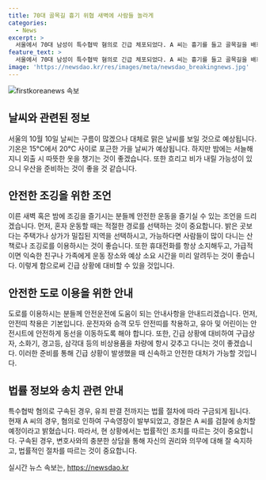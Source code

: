 ```yaml
---
title: 70대 골목길 흉기 위협 새벽에 사람들 놀라게
categories:
  - News
excerpt: >
  서울에서 70대 남성이 특수협박 혐의로 긴급 체포되었다. A 씨는 흉기를 들고 골목길을 배회하며 불특정 다수 행인을 위협했으나 경찰의 신고로 검거됐다. 피해자는 없었고 A 씨는 화가 나서 그랬다고 진술했다. 법원은 구속영장을 발부하고 A 씨는 이번 주에 검찰에 송치될 예정이다.
feature_text: >
  서울에서 70대 남성이 특수협박 혐의로 긴급 체포되었다. A 씨는 흉기를 들고 골목길을 배회하며 불특정 다수 행인을 위협했으나 경찰의 신고로 검거됐다. 피해자는 없었고 A 씨는 화가 나서 그랬다고 진술했다. 법원은 구속영장을 발부하고 A 씨는 이번 주에 검찰에 송치될 예정이다.
image: 'https://newsdao.kr/res/images/meta/newsdao_breakingnews.jpg'
---
```


<p><img src="https://newsdao.kr/res/images/meta/newsdao_breakingnews.jpg" alt="firstkoreanews 속보" /></p>

<h2 data-ke-size="size26">날씨와 관련된 정보</h2>

<p data-ke-size="size16">서울의 10월 10일 날씨는 구름이 많겠으나 대체로 맑은 날씨를 보일 것으로 예상됩니다. 기온은 15°C에서 20°C 사이로 포근한 가을 날씨가 예상됩니다. 하지만 밤에는 서늘해지니 외출 시 따뜻한 옷을 챙기는 것이 좋겠습니다. 또한 흐리고 비가 내릴 가능성이 있으니 우산을 준비하는 것이 좋을 것 같습니다.</p>

<h2 data-ke-size="size26">안전한 조깅을 위한 조언</h2>

<p data-ke-size="size16">이른 새벽 혹은 밤에 조깅을 즐기시는 분들께 안전한 운동을 즐기실 수 있는 조언을 드리겠습니다. 먼저, 혼자 운동할 때는 적절한 경로를 선택하는 것이 중요합니다. 밝은 곳보다는 주택가나 상가가 밀집된 지역을 선택하시고, 가능하다면 사람들이 많이 다니는 산책로나 조깅로를 이용하시는 것이 좋습니다. 또한 휴대전화를 항상 소지해두고, 가급적이면 익숙한 친구나 가족에게 운동 장소와 예상 소요 시간을 미리 알려두는 것이 좋습니다. 이렇게 함으로써 긴급 상황에 대비할 수 있을 것입니다.</p>

<h2 data-ke-size="size26">안전한 도로 이용을 위한 안내</h2>

<p data-ke-size="size16">도로를 이용하시는 분들께 안전운전에 도움이 되는 안내사항을 안내드리겠습니다. 먼저, 안전띠 착용은 기본입니다. 운전자와 승객 모두 안전띠를 착용하고, 유아 및 어린이는 안전시트에 안전하게 동선을 이동하도록 해야 합니다. 또한, 긴급 상황에 대비하여 구급상자, 소화기, 경고등, 삼각대 등의 비상용품을 차량에 항시 갖추고 다니는 것이 좋겠습니다. 이러한 준비를 통해 긴급 상황이 발생했을 때 신속하고 안전한 대처가 가능할 것입니다.</p>

<h2 data-ke-size="size26">법률 정보와 송치 관련 안내</h2>

<p data-ke-size="size16">특수협박 혐의로 구속된 경우, 유죄 판결 전까지는 법률 절차에 따라 구금되게 됩니다. 현재 A 씨의 경우, 혐의로 인하여 구속영장이 발부되었고, 경찰은 A 씨를 검찰에 송치할 예정이라고 밝혔습니다. 따라서, 현 상황에서는 법률적인 조치를 따르는 것이 중요합니다. 구속된 경우, 변호사와의 충분한 상담을 통해 자신의 권리와 의무에 대해 잘 숙지하고, 법률적인 절차를 따르는 것이 중요합니다.</p>
실시간 뉴스 속보는, <a href="https://newsdao.kr" rel="dofollow">https://newsdao.kr</a>


